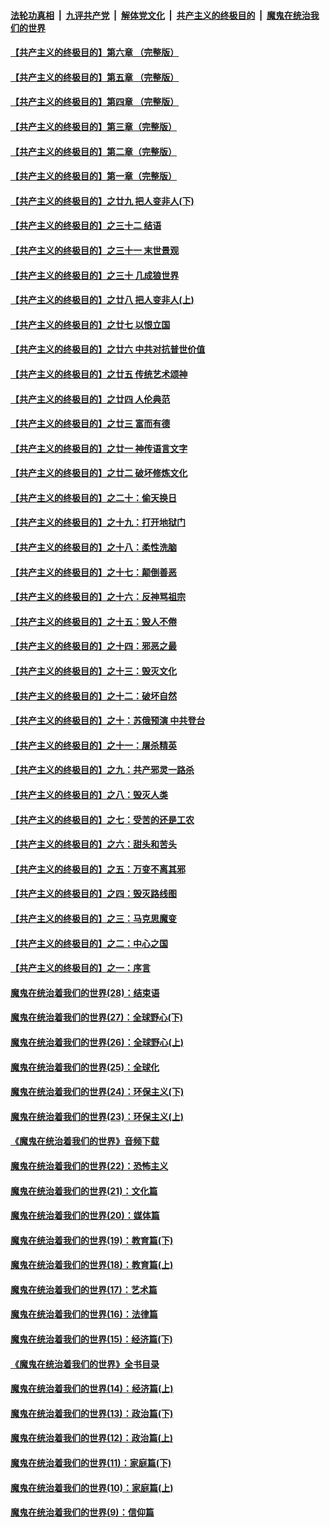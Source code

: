 ####  [法轮功真相](../../../../basic/blob/master/README.md?t=04240601) &nbsp;|&nbsp; [九评共产党](../../../../9ping.md/blob/master/README.md?t=04240601) &nbsp;|&nbsp; [解体党文化](../../../../jtdwh.md/blob/master/README.md?t=04240601)  &nbsp;|&nbsp; [共产主义的终极目的](../../../../gczydzjmd.md/blob/master/README.md?t=04240601) &nbsp;|&nbsp; [魔鬼在统治我们的世界](../../../../mgztzwmdsj.md/blob/master/README.md?t=04240601) 

#### [【共产主义的终极目的】第六章 （完整版）](../pages/nsc422/n11428913.md?t=04240601) 

#### [【共产主义的终极目的】第五章 （完整版）](../pages/nsc422/n11428912.md?t=04240601) 

#### [【共产主义的终极目的】第四章 （完整版）](../pages/nsc422/n11428907.md?t=04240601) 

#### [【共产主义的终极目的】第三章（完整版）](../pages/nsc422/n11428848.md?t=04240601) 

#### [【共产主义的终极目的】第二章（完整版）](../pages/nsc422/n11428831.md?t=04240601) 

#### [【共产主义的终极目的】第一章（完整版）](../pages/nsc422/n11417651.md?t=04240601) 

#### [【共产主义的终极目的】之廿九 把人变非人(下)](../pages/nsc422/n11344140.md?t=04240601) 

#### [【共产主义的终极目的】之三十二 结语](../pages/nsc422/n11360535.md?t=04240601) 

#### [【共产主义的终极目的】之三十一 末世景观](../pages/nsc422/n11351129.md?t=04240601) 

#### [【共产主义的终极目的】之三十 几成狼世界](../pages/nsc422/n11348280.md?t=04240601) 

#### [【共产主义的终极目的】之廿八 把人变非人(上)](../pages/nsc422/n11340492.md?t=04240601) 

#### [【共产主义的终极目的】之廿七 以恨立国](../pages/nsc422/n11336944.md?t=04240601) 

#### [【共产主义的终极目的】之廿六 中共对抗普世价值](../pages/nsc422/n11324785.md?t=04240601) 

#### [【共产主义的终极目的】之廿五 传统艺术颂神](../pages/nsc422/n11296396.md?t=04240601) 

#### [【共产主义的终极目的】之廿四 人伦典范](../pages/nsc422/n11296397.md?t=04240601) 

#### [【共产主义的终极目的】之廿三 富而有德](../pages/nsc422/n11283598.md?t=04240601) 

#### [【共产主义的终极目的】之廿一 神传语言文字](../pages/nsc422/n11263265.md?t=04240601) 

#### [【共产主义的终极目的】之廿二 破坏修炼文化](../pages/nsc422/n11245728.md?t=04240601) 

#### [【共产主义的终极目的】之二十：偷天换日](../pages/nsc422/n11238846.md?t=04240601) 

#### [【共产主义的终极目的】之十九：打开地狱门](../pages/nsc422/n11206376.md?t=04240601) 

#### [【共产主义的终极目的】之十八：柔性洗脑](../pages/nsc422/n11199994.md?t=04240601) 

#### [【共产主义的终极目的】之十七：颠倒善恶](../pages/nsc422/n11179782.md?t=04240601) 

#### [【共产主义的终极目的】之十六：反神骂祖宗](../pages/nsc422/n11166798.md?t=04240601) 

#### [【共产主义的终极目的】之十五：毁人不倦](../pages/nsc422/n11166792.md?t=04240601) 

#### [【共产主义的终极目的】之十四：邪恶之最](../pages/nsc422/n11150249.md?t=04240601) 

#### [【共产主义的终极目的】之十三：毁灭文化](../pages/nsc422/n11135227.md?t=04240601) 

#### [【共产主义的终极目的】之十二：破坏自然](../pages/nsc422/n11135214.md?t=04240601) 

#### [【共产主义的终极目的】之十：苏俄预演 中共登台](../pages/nsc422/n11118424.md?t=04240601) 

#### [【共产主义的终极目的】之十一：屠杀精英](../pages/nsc422/n11118442.md?t=04240601) 

#### [【共产主义的终极目的】之九：共产邪灵一路杀](../pages/nsc422/n11114139.md?t=04240601) 

#### [【共产主义的终极目的】之八：毁灭人类](../pages/nsc422/n11108503.md?t=04240601) 

#### [【共产主义的终极目的】之七：受苦的还是工农](../pages/nsc422/n11101809.md?t=04240601) 

#### [【共产主义的终极目的】之六：甜头和苦头](../pages/nsc422/n11096971.md?t=04240601) 

#### [【共产主义的终极目的】之五：万变不离其邪](../pages/nsc422/n11091285.md?t=04240601) 

#### [【共产主义的终极目的】之四：毁灭路线图](../pages/nsc422/n11086284.md?t=04240601) 

#### [【共产主义的终极目的】之三：马克思魔变](../pages/nsc422/n11061941.md?t=04240601) 

#### [【共产主义的终极目的】之二：中心之国](../pages/nsc422/n11047728.md?t=04240601) 

#### [【共产主义的终极目的】之一：序言](../pages/nsc422/n11086077.md?t=04240601) 

#### [魔鬼在统治着我们的世界(28)：结束语](../pages/nsc422/n10936246.md?t=04240601) 

#### [魔鬼在统治着我们的世界(27)：全球野心(下)](../pages/nsc422/n10928319.md?t=04240601) 

#### [魔鬼在统治着我们的世界(26)：全球野心(上)](../pages/nsc422/n10900318.md?t=04240601) 

#### [魔鬼在统治着我们的世界(25)：全球化](../pages/nsc422/n10788205.md?t=04240601) 

#### [魔鬼在统治着我们的世界(24)：环保主义(下)](../pages/nsc422/n10695307.md?t=04240601) 

#### [魔鬼在统治着我们的世界(23)：环保主义(上)](../pages/nsc422/n10688613.md?t=04240601) 

#### [《魔鬼在统治着我们的世界》音频下载](../pages/nsc422/n10635553.md?t=04240601) 

#### [魔鬼在统治着我们的世界(22)：恐怖主义](../pages/nsc422/n10614727.md?t=04240601) 

#### [魔鬼在统治着我们的世界(21)：文化篇](../pages/nsc422/n10597706.md?t=04240601) 

#### [魔鬼在统治着我们的世界(20)：媒体篇](../pages/nsc422/n10586579.md?t=04240601) 

#### [魔鬼在统治着我们的世界(19)：教育篇(下)](../pages/nsc422/n10564808.md?t=04240601) 

#### [魔鬼在统治着我们的世界(18)：教育篇(上)](../pages/nsc422/n10526970.md?t=04240601) 

#### [魔鬼在统治着我们的世界(17)：艺术篇](../pages/nsc422/n10499093.md?t=04240601) 

#### [魔鬼在统治着我们的世界(16)：法律篇](../pages/nsc422/n10485969.md?t=04240601) 

#### [魔鬼在统治着我们的世界(15)：经济篇(下)](../pages/nsc422/n10469975.md?t=04240601) 

#### [《魔鬼在统治着我们的世界》全书目录](../pages/nsc422/n10464261.md?t=04240601) 

#### [魔鬼在统治着我们的世界(14)：经济篇(上)](../pages/nsc422/n10457370.md?t=04240601) 

#### [魔鬼在统治着我们的世界(13)：政治篇(下)](../pages/nsc422/n10448270.md?t=04240601) 

#### [魔鬼在统治着我们的世界(12)：政治篇(上)](../pages/nsc422/n10444576.md?t=04240601) 

#### [魔鬼在统治着我们的世界(11)：家庭篇(下)](../pages/nsc422/n10440961.md?t=04240601) 

#### [魔鬼在统治着我们的世界(10)：家庭篇(上)](../pages/nsc422/n10435448.md?t=04240601) 

#### [魔鬼在统治着我们的世界(9)：信仰篇](../pages/nsc422/n10432159.md?t=04240601) 

